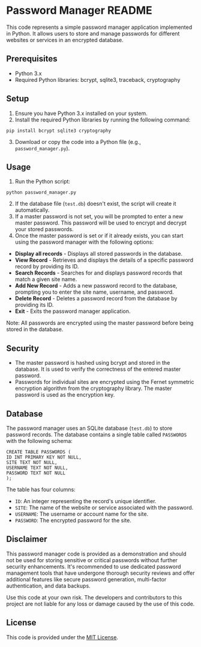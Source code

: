 # Password Manager README

This code represents a simple password manager application implemented in Python. It allows users to store and manage passwords for different websites or services in an encrypted database.

## Prerequisites
- Python 3.x
- Required Python libraries: bcrypt, sqlite3, traceback, cryptography

## Setup
1. Ensure you have Python 3.x installed on your system.
2. Install the required Python libraries by running the following command:

```
pip install bcrypt sqlite3 cryptography
```
3. Download or copy the code into a Python file (e.g., `password_manager.py`).

## Usage
1. Run the Python script:
```
python password_manager.py
```
2. If the database file (`test.db`) doesn't exist, the script will create it automatically.
3. If a master password is not set, you will be prompted to enter a new master password. This password will be used to encrypt and decrypt your stored passwords.
4. Once the master password is set or if it already exists, you can start using the password manager with the following options:
- **Display all records** - Displays all stored passwords in the database.
- **View Record** - Retrieves and displays the details of a specific password record by providing its ID.
- **Search Records** - Searches for and displays password records that match a given site name.
- **Add New Record** - Adds a new password record to the database, prompting you to enter the site name, username, and password.
- **Delete Record** - Deletes a password record from the database by providing its ID.
- **Exit** - Exits the password manager application.

Note: All passwords are encrypted using the master password before being stored in the database.

## Security
- The master password is hashed using bcrypt and stored in the database. It is used to verify the correctness of the entered master password.
- Passwords for individual sites are encrypted using the Fernet symmetric encryption algorithm from the cryptography library. The master password is used as the encryption key.

## Database
The password manager uses an SQLite database (`test.db`) to store password records. The database contains a single table called `PASSWORDS` with the following schema:
```
CREATE TABLE PASSWORDS (
ID INT PRIMARY KEY NOT NULL,
SITE TEXT NOT NULL,
USERNAME TEXT NOT NULL,
PASSWORD TEXT NOT NULL
);
```
The table has four columns:
- `ID`: An integer representing the record's unique identifier.
- `SITE`: The name of the website or service associated with the password.
- `USERNAME`: The username or account name for the site.
- `PASSWORD`: The encrypted password for the site.

## Disclaimer
This password manager code is provided as a demonstration and should not be used for storing sensitive or critical passwords without further security enhancements. It's recommended to use dedicated password management tools that have undergone thorough security reviews and offer additional features like secure password generation, multi-factor authentication, and data backups.

Use this code at your own risk. The developers and contributors to this project are not liable for any loss or damage caused by the use of this code.

## License
This code is provided under the [MIT License](https://opensource.org/licenses/MIT).
